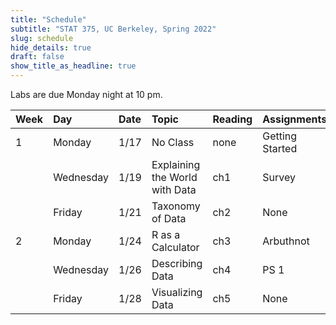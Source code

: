 ```yaml
---
title: "Schedule"
subtitle: "STAT 375, UC Berkeley, Spring 2022"
slug: schedule
hide_details: true
draft: false
show_title_as_headline: true
---
```


Labs are due Monday night at 10 pm.

<table class="table table-hover" style="margin-left: auto; margin-right: auto;">
<thead>
<tr>
<th style="text-align:left;">
Week
</th>
<th style="text-align:left;">
Day
</th>
<th style="text-align:left;">
Date
</th>
<th style="text-align:left;">
Topic
</th>
<th style="text-align:left;">
Reading
</th>
<th style="text-align:left;">
Assignments
</th>
</tr>
</thead>
<tbody>
<tr>
<td style="text-align:left;">
1
</td>
<td style="text-align:left;">
Monday
</td>
<td style="text-align:left;">
1/17
</td>
<td style="text-align:left;">
No Class
</td>
<td style="text-align:left;">
none
</td>
<td style="text-align:left;">
<span style="     ">Getting Started</span>
</td>
</tr>
<tr>
<td style="text-align:left;">
</td>
<td style="text-align:left;">
Wednesday
</td>
<td style="text-align:left;">
1/19
</td>
<td style="text-align:left;">
Explaining the World with Data
</td>
<td style="text-align:left;">
ch1
</td>
<td style="text-align:left;">
<span style="     ">Survey</span>
</td>
</tr>
<tr>
<td style="text-align:left;">
</td>
<td style="text-align:left;">
Friday
</td>
<td style="text-align:left;">
1/21
</td>
<td style="text-align:left;">
Taxonomy of Data
</td>
<td style="text-align:left;">
ch2
</td>
<td style="text-align:left;">
<span style="     ">None</span>
</td>
</tr>
<tr>
<td style="text-align:left;">
2
</td>
<td style="text-align:left;">
Monday
</td>
<td style="text-align:left;">
1/24
</td>
<td style="text-align:left;">
R as a Calculator
</td>
<td style="text-align:left;">
ch3
</td>
<td style="text-align:left;">
<span style="     ">Arbuthnot</span>
</td>
</tr>
<tr>
<td style="text-align:left;">
</td>
<td style="text-align:left;">
Wednesday
</td>
<td style="text-align:left;">
1/26
</td>
<td style="text-align:left;">
Describing Data
</td>
<td style="text-align:left;">
ch4
</td>
<td style="text-align:left;">
<span style="     ">PS 1</span>
</td>
</tr>
<tr>
<td style="text-align:left;">
</td>
<td style="text-align:left;">
Friday
</td>
<td style="text-align:left;">
1/28
</td>
<td style="text-align:left;">
Visualizing Data
</td>
<td style="text-align:left;">
ch5
</td>
<td style="text-align:left;">
<span style="     ">None</span>
</td>
</tr>
</tbody>
</table>
